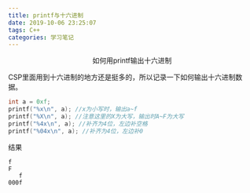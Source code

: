 ```yaml
---
title: printf与十六进制
date: 2019-10-06 23:25:07
tags: C++
categories: 学习笔记
---
```


<center>
    如何用printf输出十六进制
</center>

<!--more-->

CSP里面用到十六进制的地方还是挺多的，所以记录一下如何输出十六进制数据。

```c++
int a = 0xf;
printf("%x\n", a); //x为小写时，输出a~f
printf("%X\n", a); //注意这里的X为大写，输出时A~F为大写
printf("%4x\n", a); //补齐为4位，左边补空格
printf("%04x\n", a); //补齐为4位，左边补0
```

结果

```
f
F
   f
000f
```

